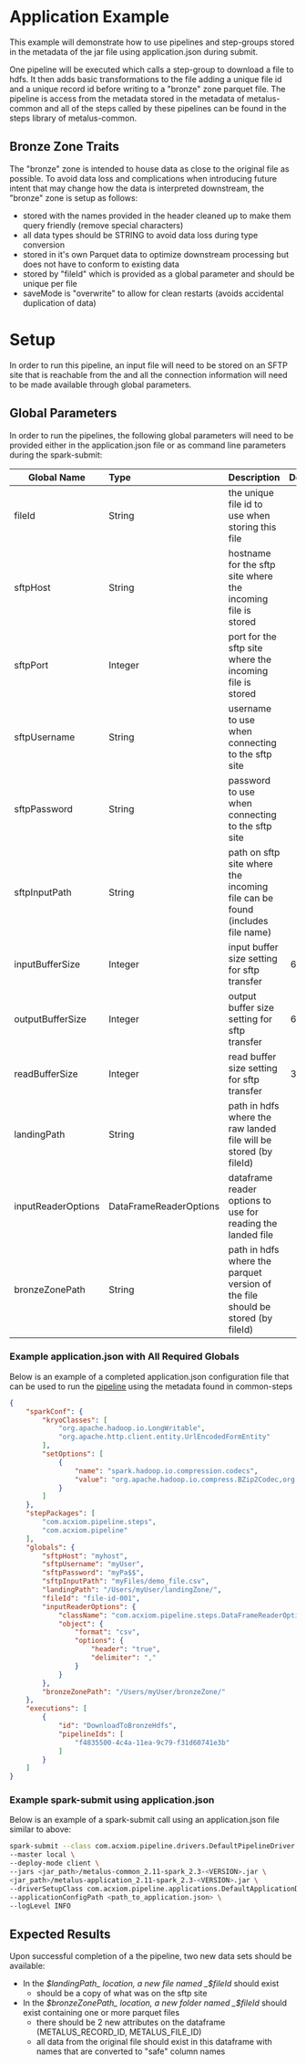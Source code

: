 # Application Example
This example will demonstrate how to use pipelines and step-groups stored in the metadata of the jar file using
application.json during submit.

One pipeline will be executed which calls a step-group to download a file to hdfs.  It then adds basic transformations
to the file adding a unique file id and a unique record id before writing to a "bronze" zone parquet file.  The pipeline
is access from the metadata stored in the metadata of metalus-common and all of the steps called by these pipelines can
be found in the steps library of metalus-common.

## Bronze Zone Traits
The "bronze" zone is intended to house data as close to the original file as possible.  To avoid data loss and complications
when introducing future intent that may change how the data is interpreted downstream, the "bronze" zone is setup as follows:

* stored with the names provided in the header cleaned up to make them query friendly (remove special characters)
* all data types should be STRING to avoid data loss during type conversion
* stored in it's own Parquet data to optimize downstream processing but does not have to conform to existing data
* stored by "fileId" which is provided as a global parameter and should be unique per file
* saveMode is "overwrite" to allow for clean restarts (avoids accidental duplication of data)

# Setup
In order to run this pipeline, an input file will need to be stored on an SFTP site that is reachable from the and all
the connection information will need to be made available through global parameters.

## Global Parameters
In order to run the pipelines, the following global parameters will need to be provided either in the application.json
file or as command line parameters during the spark-submit:

| Global Name | Type | Description | Default |
| --- |:---|:--- |:---:|
|fileId|String|the unique file id to use when storing this file| n/a |
|sftpHost|String|hostname for the sftp site where the incoming file is stored| n/a |
|sftpPort|Integer|port for the sftp site where the incoming file is stored| 22 |
|sftpUsername|String|username to use when connecting to the sftp site| n/a |
|sftpPassword|String|password to use when connecting to the sftp site| n/a |
|sftpInputPath|String|path on sftp site where the incoming file can be found (includes file name)| n/a |
|inputBufferSize|Integer|input buffer size setting for sftp transfer| 65536 |
|outputBufferSize|Integer|output buffer size setting for sftp transfer| 65536 |
|readBufferSize|Integer|read buffer size setting for sftp transfer| 32768 |
|landingPath|String|path in hdfs where the raw landed file will be stored (by fileId)| n/a |
|inputReaderOptions|DataFrameReaderOptions|dataframe reader options to use for reading the landed file| n/a |
|bronzeZonePath|String|path in hdfs where the parquet version of the file should be stored (by fileId)| n/a |

### Example application.json with All Required Globals
Below is an example of a completed application.json configuration file that can be used to run the
[pipeline](../../metalus-common/src/main/resources/metadata/pipelines/f4835500-4c4a-11ea-9c79-f31d60741e3b.json)
using the metadata found in common-steps
```json
{
    "sparkConf": {
        "kryoClasses": [
            "org.apache.hadoop.io.LongWritable",
            "org.apache.http.client.entity.UrlEncodedFormEntity"
        ],
        "setOptions": [
            {
                "name": "spark.hadoop.io.compression.codecs",
                "value": "org.apache.hadoop.io.compress.BZip2Codec,org.apache.hadoop.io.compress.DeflateCodec,org.apache.hadoop.io.compress.GzipCodec,org.apache.hadoop.io.compress.Lz4Codec,org.apache.hadoop.io.compress.SnappyCodec"
            }
        ]
    },
    "stepPackages": [
        "com.acxiom.pipeline.steps",
        "com.acxiom.pipeline"
    ],
    "globals": {
        "sftpHost": "myhost",
        "sftpUsername": "myUser",
        "sftpPassword": "myPa$$",
        "sftpInputPath": "myFiles/demo_file.csv",
        "landingPath": "/Users/myUser/landingZone/",
        "fileId": "file-id-001",
        "inputReaderOptions": {
            "className": "com.acxiom.pipeline.steps.DataFrameReaderOptions",
            "object": {
                "format": "csv",
                "options": {
                    "header": "true",
                    "delimiter": ","
                }
            }
        },
        "bronzeZonePath": "/Users/myUser/bronzeZone/"
    },
    "executions": [
        {
            "id": "DownloadToBronzeHdfs",
            "pipelineIds": [
                "f4835500-4c4a-11ea-9c79-f31d60741e3b"
            ]
        }
    ]
}
```

### Example spark-submit using application.json
Below is an example of a spark-submit call using an application.json file similar to above:

```bash
spark-submit --class com.acxiom.pipeline.drivers.DefaultPipelineDriver \
--master local \
--deploy-mode client \
--jars <jar_path>/metalus-common_2.11-spark_2.3-<VERSION>.jar \
<jar_path>/metalus-application_2.11-spark_2.3-<VERSION>.jar \
--driverSetupClass com.acxiom.pipeline.applications.DefaultApplicationDriverSetup \
--applicationConfigPath <path_to_application.json> \
--logLevel INFO
```

## Expected Results
Upon successful completion of a the pipeline, two new data sets should be available:

* In the _$landingPath_ location, a new file named _$fileId_ should exist
    * should be a copy of what was on the sftp site
* In the _$bronzeZonePath_ location, a new folder named _$fileId_ should exist containing one or more parquet files
    * there should be 2 new attributes on the dataframe (METALUS_RECORD_ID, METALUS_FILE_ID)
    * all data from the original file should exist in this dataframe with names that are converted to "safe" column names
